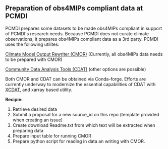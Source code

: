 
## Preparation of obs4MIPs compliant data at PCMDI

PCMDI prepares some datasets to be made obs4MIPs compliant in support of PCMDI's research needs. Because PCMDI does not curate climate observations, it prepares obs4MIPs compliant data as a 3rd party.  PCMDI uses the following utilites:

[Climate Model Output Rewriter (CMOR)](https://cmor.llnl.gov) (Currently, all obs4MIPs data needs to be prepared with CMOR)

[Community Data Analysis Tools (CDAT)](https://cdat.llnl.gov/) (other options are possible)

Both CMOR and CDAT can be obtained via Conda-forge.  Efforts are currently underway to modernize the essential capabilities of CDAT with [XCDAT](https://xcdat.readthedocs.io/en/latest), and xarray based utility.  


**Recipie:**

1) Retrieve desired data
2) Submit a proposal for a new source_id on this repo (template provided when creating an issue)
3) Create download Readme.txt from which text will be extracted when preparing data
4) Prepare input table for running CMOR
5) Prepare python script for reading in data an writing with CMOR.
